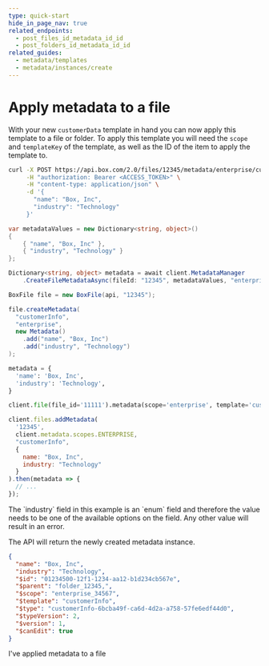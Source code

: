 ```yaml
---
type: quick-start
hide_in_page_nav: true
related_endpoints:
  - post_files_id_metadata_id_id
  - post_folders_id_metadata_id_id
related_guides:
  - metadata/templates
  - metadata/instances/create
---
```


# Apply metadata to a file

With your new `customerData` template in hand you can now apply this template to
a file or folder. To apply this template you will need the `scope` and
`templateKey` of the template, as well as the ID of the item to apply the
template to.

<!-- markdownlint-disable line-length -->

<Tabs>
  <Tab title='cURL'>

```sh
curl -X POST https://api.box.com/2.0/files/12345/metadata/enterprise/customerInfo \
     -H "authorization: Bearer <ACCESS_TOKEN>" \
     -H "content-type: application/json" \
     -d '{
       "name": "Box, Inc",
       "industry": "Technology"
     }'
```

  </Tab>
  <Tab title='.NET'>

```c#
var metadataValues = new Dictionary<string, object>()
{
    { "name", "Box, Inc" },
    { "industry", "Technology" }
};

Dictionary<string, object> metadata = await client.MetadataManager
    .CreateFileMetadataAsync(fileId: "12345", metadataValues, "enterprise", "customerInfo");
```

  </Tab>
  <Tab title='Java'>

```java
BoxFile file = new BoxFile(api, "12345");

file.createMetadata(
  "customerInfo",
  "enterprise",
  new Metadata()
    .add("name", "Box, Inc")
    .add("industry", "Technology")
);
```

  </Tab>
  <Tab title='Python'>

```py
metadata = {
  'name': 'Box, Inc',
  'industry': 'Technology',
}

client.file(file_id='11111').metadata(scope='enterprise', template='customerInfo').set(metadata)
```

  </Tab>
  <Tab title='Node'>

```js
client.files.addMetadata(
  '12345', 
  client.metadata.scopes.ENTERPRISE, 
  "customerInfo", 
  {
    name: "Box, Inc",
    industry: "Technology"
  }
).then(metadata => {
  // ...
});
```

  </Tab>
</Tabs>

<Message warning>
  The `industry` field in this example is an `enum` field and therefore the
  value needs to be one of the available options on the field. Any other value
  will result in an error.
</Message>

The API will return the newly created metadata instance.

```json
{
  "name": "Box, Inc",
  "industry": "Technology",
  "$id": "01234500-12f1-1234-aa12-b1d234cb567e",
  "$parent": "folder_12345,",
  "$scope": "enterprise_34567",
  "$template": "customerInfo",
  "$type": "customerInfo-6bcba49f-ca6d-4d2a-a758-57fe6edf44d0",
  "$typeVersion": 2,
  "$version": 1,
  "$canEdit": true
}
```

<!-- markdownlint-enable line-length -->

<Next>I've applied metadata to a file</Next>
